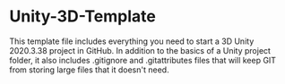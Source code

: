 # Unity-3D-Template
This template file includes everything you need to start a 3D Unity 2020.3.38 project in GitHub. In addition to the basics of a Unity project folder, it also includes .gitignore and .gitattributes files that will keep GIT from storing large files that it doesn't need.
